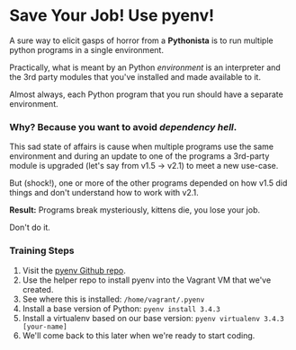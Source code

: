 # Save Your Job! Use pyenv!
A sure way to elicit gasps of horror from a **Pythonista** is to run multiple 
python programs in a single environment.  

Practically, what is meant by an Python _environment_ is an interpreter
and the 3rd party modules that you've installed and made available to it.

Almost always, each Python program that you run should have a separate 
environment.  

### Why? Because you want to avoid _dependency hell_.
This sad state of affairs is cause when multiple programs use the same
environment and during an update to one of the programs a 3rd-party module
is upgraded (let's say from v1.5 -> v2.1) to meet a new use-case.

But (shock!), one or more of the other programs depended on how v1.5
did things and don't understand how to work with v2.1.  

**Result:** Programs break mysteriously, kittens die, you lose your job.

Don't do it.

### Training Steps
1. Visit the [pyenv Github repo](https://github.com/yyuu/pyenv).
2. Use the helper repo to install pyenv into the Vagrant VM that we've created.
3. See where this is installed: `/home/vagrant/.pyenv`
4. Install a base version of Python: `pyenv install 3.4.3`
5. Install a virtualenv based on our base version: `pyenv virtualenv 3.4.3 [your-name]`
6. We'll come back to this later when we're ready to start coding.




